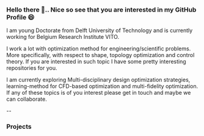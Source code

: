 ### Hello there 👋.. Nice so see that you are interested in my GitHub Profile 😄

I am young Doctorate from Delft University of Technology and is currently working for Belgium Research Institute VITO. 

I work a lot with optimization method for engineering/scientific problems. More specifically, with respect to shape, topology optimization and control theory. If you are interested in such topic I have some pretty interesting repositories for you.

I am currently exploring Multi-disciplinary design optimization strategies, learning-method for CFD-based optimization and multi-fidelity optimization. If any of these topics is of you interest please get in touch and maybe we can collaborate.

--
### Projects

<!--
**NAnand-TUD/NAnand-TUD** is a ✨ _special_ ✨ repository because its `README.md` (this file) appears on your GitHub profile.

Here are some ideas to get you started:

- 🔭 I’m currently working on ...
- 🌱 I’m currently learning ...
- 👯 I’m looking to collaborate on ...
- 🤔 I’m looking for help with ...
- 💬 Ask me about ...
- 📫 How to reach me: ...
- 😄 Pronouns: ...
- ⚡ Fun fact: ...
-->
